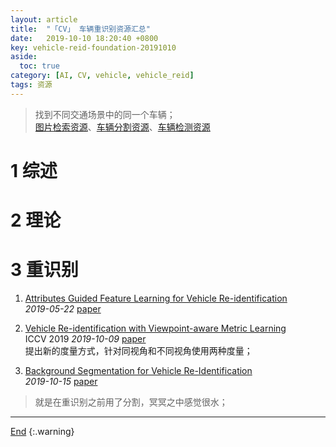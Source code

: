 ```yaml
---
layout: article
title:  "「CV」 车辆重识别资源汇总"
date:   2019-10-10 18:20:40 +0800
key: vehicle-reid-foundation-20191010
aside:
  toc: true
category: [AI, CV, vehicle, vehicle_reid]
tags: 资源
---
```

<span id='head'></span>
>找到不同交通场景中的同一个车辆；    
[图片检索资源](/ai/cv/retrieval/2019/05/22/foundation.html)、[车辆分割资源](/ai/cv/vehicle/vehicle_segmentation/2019/10/10/foundation.html)、[车辆检测资源](/ai/cv/vehicle/vehicle_detect/2019/08/12/foundation.html)        

<!--more-->

# 1 综述

# 2 理论

# 3 重识别
1. [Attributes Guided Feature Learning for Vehicle Re-identification](http://cn.arxiv.org/abs/1905.08997)   
*2019-05-22* [paper](https://arxiv.org/abs/1905.08997)   

1. [Vehicle Re-identification with Viewpoint-aware Metric Learning](http://cn.arxiv.org/abs/1910.04104)    
ICCV 2019 *2019-10-09* [paper](https://arxiv.org/abs/1910.04104)    
提出新的度量方式，针对同视角和不同视角使用两种度量；    

1. [Background Segmentation for Vehicle Re-Identification](http://cn.arxiv.org/abs/1910.06613)     
*2019-10-15* [paper](https://arxiv.org/abs/1910.06613)     
>就是在重识别之前用了分割，冥冥之中感觉很水；   

-------------------  
[End](#head)
{:.warning}  

